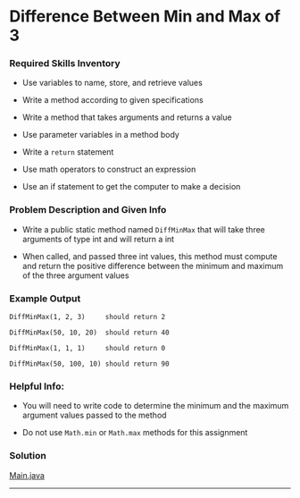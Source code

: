 # Difference Between Min and Max of 3

### Required Skills Inventory

* Use variables to name, store, and retrieve values

* Write a method according to given specifications
* Write a method that takes arguments and returns a value
* Use parameter variables in a method body
* Write a `return` statement
* Use math operators to construct an expression
* Use an if statement to get the computer to make a decision

### Problem Description and Given Info

* Write a public static method named `DiffMinMax` that will take three arguments of type int and will return a int

* When called, and passed three int values, this method must compute and return the positive difference between the minimum and maximum of the three argument values

### Example Output 

    DiffMinMax(1, 2, 3)     should return 2

    DiffMinMax(50, 10, 20)  should return 40

    DiffMinMax(1, 1, 1)     should return 0

    DiffMinMax(50, 100, 10) should return 90

### Helpful Info:

* You will need to write code to determine the minimum and the maximum argument values passed to the method

* Do not use `Math.min` or `Math.max` methods for this assignment

### Solution 

[Main.java](https://github.com/Mun-Min/Java_OOP/blob/main/Projects_01/Diff_Between_Min_and_Max/Main.java)

---